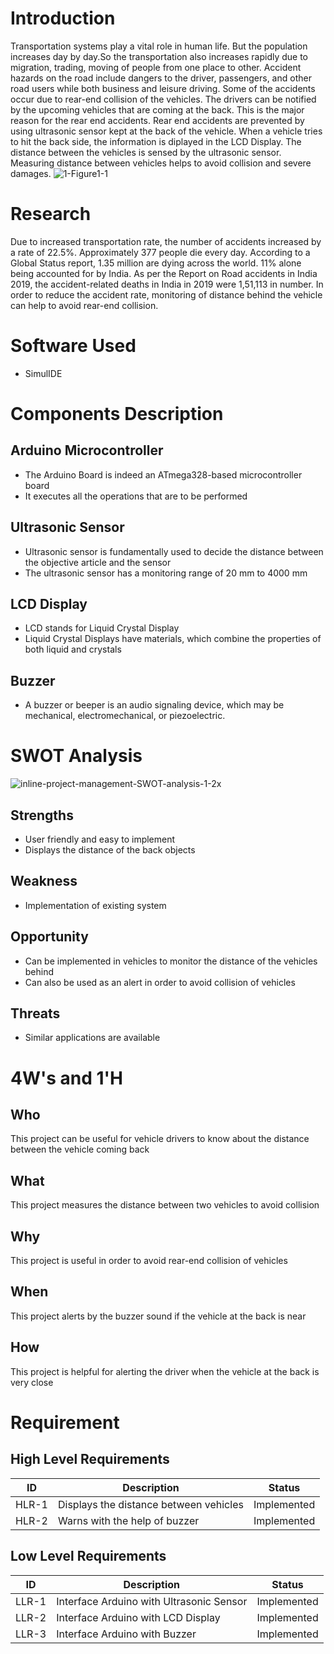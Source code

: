 # Introduction
Transportation systems play a vital role in human life. But the population increases day by day.So the transportation also increases rapidly due to migration, trading, moving of people from one place to other. Accident hazards on the road include dangers to the driver, passengers, and other road users while both business and leisure driving. Some of the accidents occur due to rear-end collision of the vehicles. The drivers can be notified by the upcoming vehicles that are coming at the back. This is the major reason for the rear end accidents. Rear end accidents are prevented by using ultrasonic sensor kept at the back of the vehicle. When a vehicle tries to hit the back side, the information is diplayed in the LCD Display. The distance between the vehicles is sensed by the ultrasonic sensor. Measuring distance between vehicles helps to avoid collision and severe damages.
![1-Figure1-1](https://user-images.githubusercontent.com/89585989/165326763-7fc564f3-bc05-4481-b036-b6ea56264147.png)
# Research
Due to increased transportation rate, the number of accidents increased by a rate of 22.5%. Approximately 377 people die every day. According to a Global Status report, 1.35 million are dying across the world. 11% alone being accounted for by India. As per the Report on Road accidents in India 2019, the accident-related deaths in India in 2019 were 1,51,113 in number. In order to reduce the accident rate, monitoring of distance behind the vehicle can help to avoid rear-end collision.
# Software Used
* SimulIDE
# Components Description
## Arduino Microcontroller
* The Arduino Board is indeed an ATmega328-based microcontroller board
* It executes all the operations that are to be performed
## Ultrasonic Sensor
* Ultrasonic sensor is fundamentally used to decide the distance between the objective article and the sensor
* The ultrasonic sensor has a monitoring range of 20 mm to 4000 mm
## LCD Display
* LCD stands for Liquid Crystal Display
* Liquid Crystal Displays have materials, which combine the properties of both liquid and crystals
## Buzzer
* A buzzer or beeper is an audio signaling device, which may be mechanical, electromechanical, or piezoelectric.
# SWOT Analysis
![inline-project-management-SWOT-analysis-1-2x](https://user-images.githubusercontent.com/89585989/165327120-7e29cd14-51e6-4d2d-98ec-91a96c8f736d.png)
## Strengths
* User friendly and easy to implement
* Displays the distance of the back objects
## Weakness
* Implementation of existing system
## Opportunity
* Can be implemented in vehicles to monitor the distance of the vehicles behind
* Can also be used as an alert in order to avoid collision of vehicles
## Threats
* Similar applications are available
# 4W's and 1'H
## Who
This project can be useful for vehicle drivers to know about the distance between the vehicle coming back
## What
This project measures the distance between two vehicles to avoid collision
## Why
This project is useful in order to avoid rear-end collision of vehicles
## When
This project alerts by the buzzer sound if the vehicle at the back is near 
## How
This project is helpful for alerting the driver when the vehicle at the back is very close
# Requirement
## High Level Requirements
| ID  | Description | Status |
| --- | --- | --- |
| HLR-1 | Displays the distance between vehicles | Implemented |
| HLR-2 | Warns with the help of buzzer | Implemented |
## Low Level Requirements
| ID  | Description | Status |
| --- | --- | --- |
| LLR-1 | Interface Arduino with Ultrasonic Sensor | Implemented |
| LLR-2 | Interface Arduino with LCD Display | Implemented |
| LLR-3 | Interface Arduino with Buzzer | Implemented |
